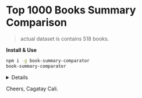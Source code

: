 # Top 1000 Books Summary Comparison
> actual dataset is contains 518 books.

**Install & Use**

```bash
npm i -g book-summary-comparator
book-summary-comparator
```

<details>

*How*

> Firstly find which document is which books.

*Steps*

* Step 1: Gather which ref we have.

```bash
ls |grep "" > ref.txt # For unix
ls | grep "" > ref.txt # For linux
```

* Step 2: Gather which book list we have.

```javascript
// open https://www.edebiyatogretmeni.org/etiket/1000-roman-ozeti-indir/
// Execute this JS in browser console:
// Gather content.
const data = document.querySelectorAll('.entry-content p')[1].innerHTML.split('<br>').map(row => row.toLowerCase()).join('\n')
// Generate hidden input for copy to clipboard.
const dummyInput = document.createElement('input')
dummyInput.value = data;

/* Select the text field */
dummyInput.select();
dummyInput.setSelectionRange(0, 99999);

/* Copy the text inside the text field */
document.execCommand("copy"); // Ta-da! Copied your clipboard.
```

Paste into a ref.txt
```bash
echo `pbpaste` > list.txt
```

You have both `list.txt` and `ref.txt`

* Step 2: Match the refs and list.

```bash
node match.js; # Match the books and refs. Left pad 00001 to 1.doc
node extract.js # Extract data accordingly 1.doc to 1.txt
```

* Step 3: Generate db.json

> Just loop over database then fs.writeFileSync..

* Step 4: Compare books with other books. Big O (n^2)

> Thankfully Node.js and JS, any loop is parallel executed by default. Does not needed any parallelisation process.

```bash
node magic.js # Comparison algorithm is: Dice's Coefficient.
# Generates two indexed JSON. case_1, case_2
```

Other staffs are for build CLI :)

</details>

Cheers,
Cagatay Cali.
